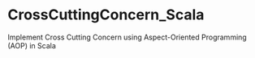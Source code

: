 # CrossCuttingConcern_Scala
Implement Cross Cutting Concern using Aspect-Oriented Programming (AOP) in Scala
